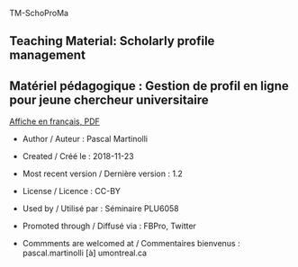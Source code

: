 TM-SchoProMa
## Teaching Material: Scholarly profile management 
## Matériel pédagogique : Gestion de profil en ligne pour jeune chercheur universitaire

[Affiche en français, PDF](https://github.com/pmartinolli/TM-SchoProMa/blob/master/TM-SchoProMa-v1.2.pdf)

* Author / Auteur : Pascal Martinolli

* Created / Créé le : 2018-11-23

* Most recent version / Dernière version : 1.2

* License / Licence : CC-BY

* Used by / Utilisé par  : Séminaire PLU6058

* Promoted through / Diffusé via : FBPro, Twitter

* Commments are welcomed at / Commentaires bienvenus : pascal.martinolli [à] umontreal.ca

